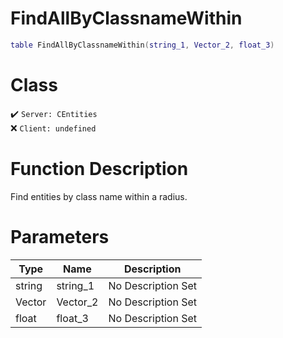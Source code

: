 # FindAllByClassnameWithin
```lua
table FindAllByClassnameWithin(string_1, Vector_2, float_3)
```
# Class
✔️ `Server: CEntities`  
❌ `Client: undefined`  

# Function Description
Find entities by class name within a radius.
# Parameters
Type|Name|Description
--|--|--
string|string_1|No Description Set
Vector|Vector_2|No Description Set
float|float_3|No Description Set
